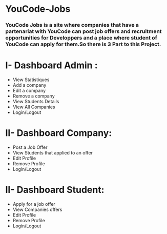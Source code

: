 # YouCode-Jobs

### YouCode Jobs is a site where companies that have a partenariat with YouCode can post job offers and recruitment opportunities for Developpers and a place where student of YouCode can apply for them.So there is 3 Part to this Project.
	
<h1><b> I- Dashboard Admin :</b></h1>
<ul>
	<li>View Statistiques</li>
	<li>Add a company</li>
  <li>Edit a company</li>
  <li>Remove a company</li>
	<li>View Students Details</li>
	<li>View All Companies</li>
	<li>Login/Logout</li>
</ul>
<h1><b> II- Dashboard Company: </b></h1>
 <ul>
	<li>Post a Job Offer</li>
	<li>View Students that applied to an offer</li>
  <li>Edit Profile</li>
  <li>Remove Profile</li>
	<li>Login/Logout</li>
</ul>
<h1><b> II- Dashboard Student: </b></h1>
 <ul>
	<li>Apply for a job offer</li>
	<li>View Companies offers</li>
  <li>Edit Profile</li>
  <li>Remove Profile</li>
	<li>Login/Logout</li>
</ul>
